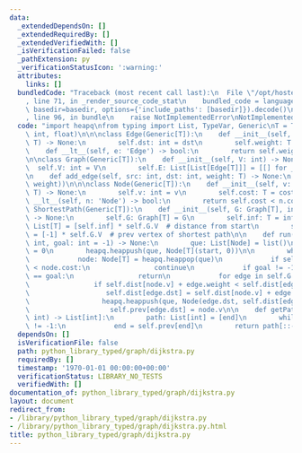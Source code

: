 ```yaml
---
data:
  _extendedDependsOn: []
  _extendedRequiredBy: []
  _extendedVerifiedWith: []
  _isVerificationFailed: false
  _pathExtension: py
  _verificationStatusIcon: ':warning:'
  attributes:
    links: []
  bundledCode: "Traceback (most recent call last):\n  File \"/opt/hostedtoolcache/Python/3.9.1/x64/lib/python3.9/site-packages/onlinejudge_verify/documentation/build.py\"\
    , line 71, in _render_source_code_stat\n    bundled_code = language.bundle(stat.path,\
    \ basedir=basedir, options={'include_paths': [basedir]}).decode()\n  File \"/opt/hostedtoolcache/Python/3.9.1/x64/lib/python3.9/site-packages/onlinejudge_verify/languages/python.py\"\
    , line 96, in bundle\n    raise NotImplementedError\nNotImplementedError\n"
  code: "import heapq\nfrom typing import List, TypeVar, Generic\nT = TypeVar('T',\
    \ int, float)\n\n\nclass Edge(Generic[T]):\n    def __init__(self, dst: int, weight:\
    \ T) -> None:\n        self.dst: int = dst\n        self.weight: T = weight\n\n\
    \    def __lt__(self, e: 'Edge') -> bool:\n        return self.weight > e.weight\n\
    \n\nclass Graph(Generic[T]):\n    def __init__(self, V: int) -> None:\n      \
    \  self.V: int = V\n        self.E: List[List[Edge[T]]] = [[] for _ in range(V)]\n\
    \n    def add_edge(self, src: int, dst: int, weight: T) -> None:\n        self.E[src].append(Edge(dst,\
    \ weight))\n\n\nclass Node(Generic[T]):\n    def __init__(self, v: int, cost:\
    \ T) -> None:\n        self.v: int = v\n        self.cost: T = cost\n\n    def\
    \ __lt__(self, n: 'Node') -> bool:\n        return self.cost < n.cost\n\n\nclass\
    \ ShortestPath(Generic[T]):\n    def __init__(self, G: Graph[T], inf: T = 10**9)\
    \ -> None:\n        self.G: Graph[T] = G\n        self.inf: T = inf\n        self.dist:\
    \ List[T] = [self.inf] * self.G.V  # distance from start\n        self.prev: List[int]\
    \ = [-1] * self.G.V  # prev vertex of shortest path\n\n    def run(self, start:\
    \ int, goal: int = -1) -> None:\n        que: List[Node] = list()\n        self.dist[start]\
    \ = 0\n        heapq.heappush(que, Node[T](start, 0))\n\n        while que:\n\
    \            node: Node[T] = heapq.heappop(que)\n            if self.dist[node.v]\
    \ < node.cost:\n                continue\n            if goal != -1 and node.v\
    \ == goal:\n                return\n            for edge in self.G.E[node.v]:\n\
    \                if self.dist[node.v] + edge.weight < self.dist[edge.dst]:\n \
    \                   self.dist[edge.dst] = self.dist[node.v] + edge.weight\n  \
    \                  heapq.heappush(que, Node(edge.dst, self.dist[edge.dst]))\n\
    \                    self.prev[edge.dst] = node.v\n\n    def getPath(self, end:\
    \ int) -> List[int]:\n        path: List[int] = [end]\n        while self.prev[end]\
    \ != -1:\n            end = self.prev[end]\n        return path[::-1]\n"
  dependsOn: []
  isVerificationFile: false
  path: python_library_typed/graph/dijkstra.py
  requiredBy: []
  timestamp: '1970-01-01 00:00:00+00:00'
  verificationStatus: LIBRARY_NO_TESTS
  verifiedWith: []
documentation_of: python_library_typed/graph/dijkstra.py
layout: document
redirect_from:
- /library/python_library_typed/graph/dijkstra.py
- /library/python_library_typed/graph/dijkstra.py.html
title: python_library_typed/graph/dijkstra.py
---
```

